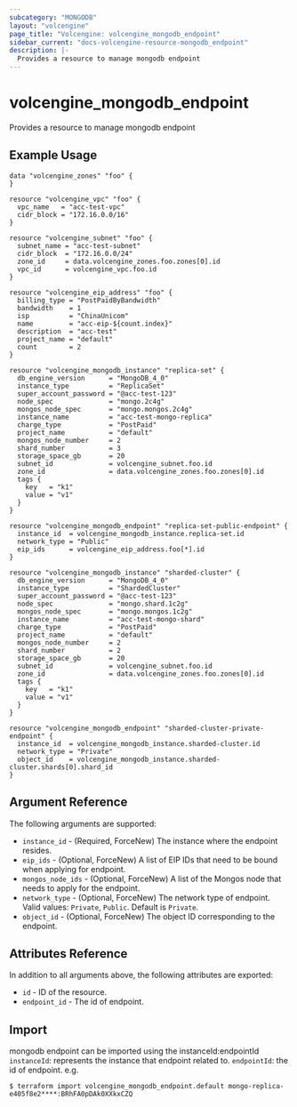 ```yaml
---
subcategory: "MONGODB"
layout: "volcengine"
page_title: "Volcengine: volcengine_mongodb_endpoint"
sidebar_current: "docs-volcengine-resource-mongodb_endpoint"
description: |-
  Provides a resource to manage mongodb endpoint
---
```

# volcengine_mongodb_endpoint
Provides a resource to manage mongodb endpoint
## Example Usage
```hcl
data "volcengine_zones" "foo" {
}

resource "volcengine_vpc" "foo" {
  vpc_name   = "acc-test-vpc"
  cidr_block = "172.16.0.0/16"
}

resource "volcengine_subnet" "foo" {
  subnet_name = "acc-test-subnet"
  cidr_block  = "172.16.0.0/24"
  zone_id     = data.volcengine_zones.foo.zones[0].id
  vpc_id      = volcengine_vpc.foo.id
}

resource "volcengine_eip_address" "foo" {
  billing_type = "PostPaidByBandwidth"
  bandwidth    = 1
  isp          = "ChinaUnicom"
  name         = "acc-eip-${count.index}"
  description  = "acc-test"
  project_name = "default"
  count        = 2
}

resource "volcengine_mongodb_instance" "replica-set" {
  db_engine_version      = "MongoDB_4_0"
  instance_type          = "ReplicaSet"
  super_account_password = "@acc-test-123"
  node_spec              = "mongo.2c4g"
  mongos_node_spec       = "mongo.mongos.2c4g"
  instance_name          = "acc-test-mongo-replica"
  charge_type            = "PostPaid"
  project_name           = "default"
  mongos_node_number     = 2
  shard_number           = 3
  storage_space_gb       = 20
  subnet_id              = volcengine_subnet.foo.id
  zone_id                = data.volcengine_zones.foo.zones[0].id
  tags {
    key   = "k1"
    value = "v1"
  }
}

resource "volcengine_mongodb_endpoint" "replica-set-public-endpoint" {
  instance_id  = volcengine_mongodb_instance.replica-set.id
  network_type = "Public"
  eip_ids      = volcengine_eip_address.foo[*].id
}

resource "volcengine_mongodb_instance" "sharded-cluster" {
  db_engine_version      = "MongoDB_4_0"
  instance_type          = "ShardedCluster"
  super_account_password = "@acc-test-123"
  node_spec              = "mongo.shard.1c2g"
  mongos_node_spec       = "mongo.mongos.1c2g"
  instance_name          = "acc-test-mongo-shard"
  charge_type            = "PostPaid"
  project_name           = "default"
  mongos_node_number     = 2
  shard_number           = 2
  storage_space_gb       = 20
  subnet_id              = volcengine_subnet.foo.id
  zone_id                = data.volcengine_zones.foo.zones[0].id
  tags {
    key   = "k1"
    value = "v1"
  }
}

resource "volcengine_mongodb_endpoint" "sharded-cluster-private-endpoint" {
  instance_id  = volcengine_mongodb_instance.sharded-cluster.id
  network_type = "Private"
  object_id    = volcengine_mongodb_instance.sharded-cluster.shards[0].shard_id
}
```
## Argument Reference
The following arguments are supported:
* `instance_id` - (Required, ForceNew) The instance where the endpoint resides.
* `eip_ids` - (Optional, ForceNew) A list of EIP IDs that need to be bound when applying for endpoint.
* `mongos_node_ids` - (Optional, ForceNew) A list of the Mongos node that needs to apply for the endpoint.
* `network_type` - (Optional, ForceNew) The network type of endpoint. Valid values: `Private`, `Public`. Default is `Private`.
* `object_id` - (Optional, ForceNew) The object ID corresponding to the endpoint.

## Attributes Reference
In addition to all arguments above, the following attributes are exported:
* `id` - ID of the resource.
* `endpoint_id` - The id of endpoint.


## Import
mongodb endpoint can be imported using the instanceId:endpointId
`instanceId`: represents the instance that endpoint related to.
`endpointId`: the id of endpoint.
e.g.
```
$ terraform import volcengine_mongodb_endpoint.default mongo-replica-e405f8e2****:BRhFA0pDAk0XXkxCZQ
```

